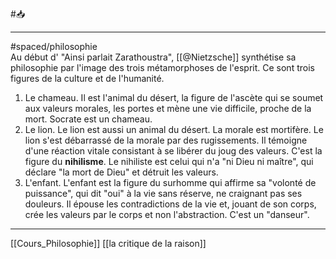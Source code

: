 #📥 
___
#spaced/philosophie  
Au début d' "Ainsi parlait Zarathoustra", [[@Nietzsche]] synthétise sa philosophie par l'image des trois métamorphoses de l'esprit. Ce sont trois figures de la culture et de l'humanité.
1. Le chameau. Il est l'animal du désert, la figure de l'ascète qui se soumet aux valeurs morales, les portes et mène une vie difficile, proche de la mort. Socrate est un chameau.
2. Le lion. Le lion est aussi un animal du désert. La morale est mortifère. Le lion s'est débarrassé de la morale par des rugissements. Il témoigne d'une réaction vitale consistant à se libérer du joug des valeurs. C'est la figure du **nihilisme**. Le nihiliste est celui qui n'a "ni Dieu ni maître", qui déclare "la mort de Dieu" et détruit les valeurs.
3. L'enfant. L'enfant est la figure du surhomme qui affirme sa "volonté de puissance", qui dit "oui" à la vie sans réserve, ne craignant pas ses douleurs. Il épouse les contradictions de la vie et, jouant de son corps, crée les valeurs par le corps et non l'abstraction. C'est un "danseur".

---
[[Cours_Philosophie]] [[la critique de la raison]]